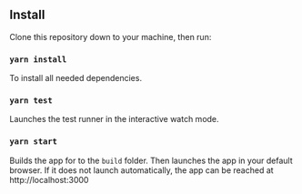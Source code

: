 ## Install

Clone this repository down to your machine, then run:

### `yarn install`

To install all needed dependencies.

### `yarn test`

Launches the test runner in the interactive watch mode.

### `yarn start`

Builds the app for to the `build` folder.
Then launches the app in your default browser. If it does not launch automatically, the app can be reached at http://localhost:3000
